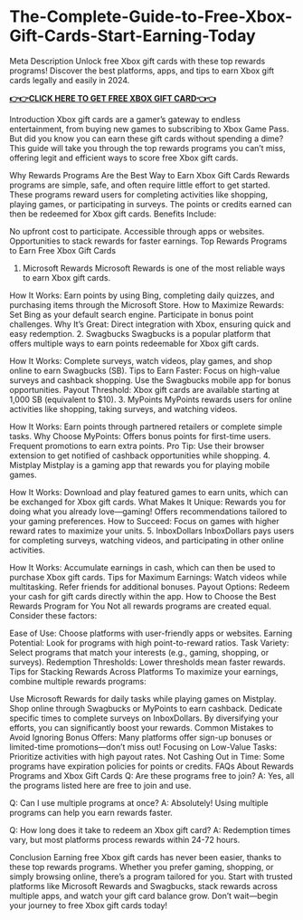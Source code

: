 # The-Complete-Guide-to-Free-Xbox-Gift-Cards-Start-Earning-Today
Meta Description
Unlock free Xbox gift cards with these top rewards programs! Discover the best platforms, apps, and tips to earn Xbox gift cards legally and easily in 2024.

**[👉👉CLICK HERE TO GET FREE XBOX GIFT CARD👈👈](https://myusoffer.xyz/all-gift-card-2/)**


Introduction
Xbox gift cards are a gamer’s gateway to endless entertainment, from buying new games to subscribing to Xbox Game Pass. But did you know you can earn these gift cards without spending a dime? This guide will take you through the top rewards programs you can’t miss, offering legit and efficient ways to score free Xbox gift cards.

Why Rewards Programs Are the Best Way to Earn Xbox Gift Cards
Rewards programs are simple, safe, and often require little effort to get started. These programs reward users for completing activities like shopping, playing games, or participating in surveys. The points or credits earned can then be redeemed for Xbox gift cards.
Benefits Include:

No upfront cost to participate.
Accessible through apps or websites.
Opportunities to stack rewards for faster earnings.
Top Rewards Programs to Earn Free Xbox Gift Cards
1. Microsoft Rewards
Microsoft Rewards is one of the most reliable ways to earn Xbox gift cards.

How It Works: Earn points by using Bing, completing daily quizzes, and purchasing items through the Microsoft Store.
How to Maximize Rewards:
Set Bing as your default search engine.
Participate in bonus point challenges.
Why It’s Great: Direct integration with Xbox, ensuring quick and easy redemption.
2. Swagbucks
Swagbucks is a popular platform that offers multiple ways to earn points redeemable for Xbox gift cards.

How It Works: Complete surveys, watch videos, play games, and shop online to earn Swagbucks (SB).
Tips to Earn Faster:
Focus on high-value surveys and cashback shopping.
Use the Swagbucks mobile app for bonus opportunities.
Payout Threshold: Xbox gift cards are available starting at 1,000 SB (equivalent to $10).
3. MyPoints
MyPoints rewards users for online activities like shopping, taking surveys, and watching videos.

How It Works: Earn points through partnered retailers or complete simple tasks.
Why Choose MyPoints:
Offers bonus points for first-time users.
Frequent promotions to earn extra points.
Pro Tip: Use their browser extension to get notified of cashback opportunities while shopping.
4. Mistplay
Mistplay is a gaming app that rewards you for playing mobile games.

How It Works: Download and play featured games to earn units, which can be exchanged for Xbox gift cards.
What Makes It Unique:
Rewards you for doing what you already love—gaming!
Offers recommendations tailored to your gaming preferences.
How to Succeed: Focus on games with higher reward rates to maximize your units.
5. InboxDollars
InboxDollars pays users for completing surveys, watching videos, and participating in other online activities.

How It Works: Accumulate earnings in cash, which can then be used to purchase Xbox gift cards.
Tips for Maximum Earnings:
Watch videos while multitasking.
Refer friends for additional bonuses.
Payout Options: Redeem your cash for gift cards directly within the app.
How to Choose the Best Rewards Program for You
Not all rewards programs are created equal. Consider these factors:

Ease of Use: Choose platforms with user-friendly apps or websites.
Earning Potential: Look for programs with high point-to-reward ratios.
Task Variety: Select programs that match your interests (e.g., gaming, shopping, or surveys).
Redemption Thresholds: Lower thresholds mean faster rewards.
Tips for Stacking Rewards Across Platforms
To maximize your earnings, combine multiple rewards programs:

Use Microsoft Rewards for daily tasks while playing games on Mistplay.
Shop online through Swagbucks or MyPoints to earn cashback.
Dedicate specific times to complete surveys on InboxDollars.
By diversifying your efforts, you can significantly boost your rewards.
Common Mistakes to Avoid
Ignoring Bonus Offers: Many platforms offer sign-up bonuses or limited-time promotions—don’t miss out!
Focusing on Low-Value Tasks: Prioritize activities with high payout rates.
Not Cashing Out in Time: Some programs have expiration policies for points or credits.
FAQs About Rewards Programs and Xbox Gift Cards
Q: Are these programs free to join?
A: Yes, all the programs listed here are free to join and use.

Q: Can I use multiple programs at once?
A: Absolutely! Using multiple programs can help you earn rewards faster.

Q: How long does it take to redeem an Xbox gift card?
A: Redemption times vary, but most platforms process rewards within 24-72 hours.

Conclusion
Earning free Xbox gift cards has never been easier, thanks to these top rewards programs. Whether you prefer gaming, shopping, or simply browsing online, there’s a program tailored for you. Start with trusted platforms like Microsoft Rewards and Swagbucks, stack rewards across multiple apps, and watch your gift card balance grow. Don’t wait—begin your journey to free Xbox gift cards today!
